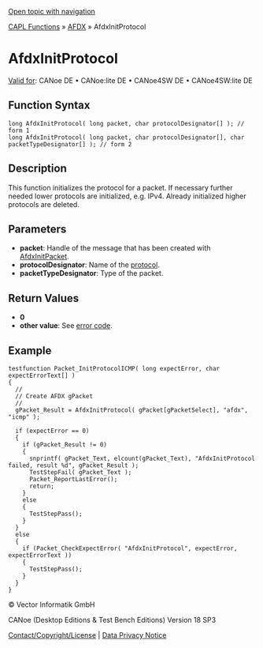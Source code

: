 [Open topic with navigation](../../../../../CANoeDEFamily.htm#Topics/CAPLFunctions/ADFX/Functions/CAPLfunctionAfdxInitProtocol.md)

[CAPL Functions](../../CAPLfunctions.md) » [AFDX](../CAPLfunctionsAFDXOverview.md) » AfdxInitProtocol

# AfdxInitProtocol

[Valid for](../../../Shared/FeatureAvailability.md): CANoe DE • CANoe:lite DE • CANoe4SW DE • CANoe4SW:lite DE

## Function Syntax

```plaintext
long AfdxInitProtocol( long packet, char protocolDesignator[] ); // form 1
long AfdxInitProtocol( long packet, char protocolDesignator[], char packetTypeDesignator[] ); // form 2
```

## Description

This function initializes the protocol for a packet. If necessary further needed lower protocols are initialized, e.g. IPv4. Already initialized higher protocols are deleted.

## Parameters

- **packet**: Handle of the message that has been created with [AfdxInitPacket](CAPLfunctionAfdxInitPacket.md).
- **protocolDesignator**: Name of the [protocol](../../../CANoeCANalyzer/AFDX/protocols/afdxProtocolsIntro.md).
- **packetTypeDesignator**: Type of the packet.

## Return Values

- **0**
- **other value**: See [error code](../CAPLfunctionsAFDXErrorCodes.md).

## Example

```plaintext
testfunction Packet_InitProtocolICMP( long expectError, char expectErrorText[] )
{
  //
  // Create AFDX gPacket
  //
  gPacket_Result = AfdxInitProtocol( gPacket[gPacketSelect], "afdx", "icmp" );

  if (expectError == 0)
  {
    if (gPacket_Result != 0)
    {
      snprintf( gPacket_Text, elcount(gPacket_Text), "AfdxInitProtocol failed, result %d", gPacket_Result );
      TestStepFail( gPacket_Text );
      Packet_ReportLastError();
      return;
    }
    else
    {
      TestStepPass();
    }
  }
  else
  {
    if (Packet_CheckExpectError( "AfdxInitProtocol", expectError, expectErrorText ))
    {
      TestStepPass();
    }
  }
}
```

© Vector Informatik GmbH

CANoe (Desktop Editions & Test Bench Editions) Version 18 SP3

[Contact/Copyright/License](../../../Shared/ContactCopyrightLicense.md) | [Data Privacy Notice](https://www.vector.com/int/en/company/get-info/privacy-policy/)